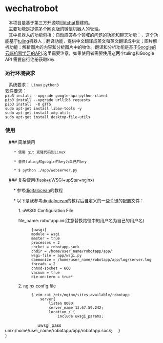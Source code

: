# wechatrobot
    本项目是基于第三方开源项目[itchat](https://github.com/littlecodersh/ItChat "itchat")搭建的。    
    主要功能是提供多个网页版的微信机器人的管理。    
    其中机器人的功能包括：自动应答各个领域的问题的功能和聊天功能：，这个功能基于[tuling](http://www.tuling123.com/ "tuling")机器人；翻译功能，提供中文翻译成英文和英文翻译成中文；图片解析功能：解析图片的内容和分析图片中的物体。翻译和分析功能是基于[Google的云端机器学习的API](https://console.cloud.google.com "Google API").这里需要注意，如果使用者需要使用这两个tuling和Google API 需要自行注册获取key.
    
### 运行环境要求
    系统要求： `Linux` `python3`   
    软件要求：   
    `pip3 install --upgrade google-api-python-client`   
        `pip3 install --upgrade urllib3 requests`   
        `pip3 install  -U gTTS`   
        `sudo apt-get install libav-tools -y`   
        `sudo apt-get install xdg-utils`   
        `sudo apt-get install desktop-file-utils`   
        

### 使用
    ### 简单使用    
    
        * 使用 git 克隆代码到Linux    
        
        * 替换tuling和google的key为自己的key    
        
        * $ python ./app/webserver.py    
        
    ### 复杂使用(flask+uWSGI+upStar+nginx)    
    
        * 参考[digitalocean](https://www.digitalocean.com/community/tutorials/how-to-serve-flask-applications-with-uwsgi-and-nginx-on-ubuntu-14-04 "digitalocean")的教程    
        
        * 以下是我参考[digitalocean](https://www.digitalocean.com/community/tutorials/how-to-serve-flask-applications-with-uwsgi-and-nginx-on-ubuntu-14-04 "digitalocean")的教程后自定义的一些关键的配置文件：    
        
            1. uWSGI Configuration File    
            
            file_name: robotapp.ini(注意替换路径中的用户名为自己的用户名)    
            
                [uwsgi]    
                module = wsgi    
                master = true    
                processes = 2    
                socket = robotapp.sock    
                chdir = /home/user_name/robotapp/app/    
                wsgi-file = app/wsgi.py    
                daemonize = /home/user_name/robotapp/app/log/server.log    
                threads = 2    
                chmod-socket = 660    
                vacuum = true    
                die-on-term = true*    
                

            2. nginx config file
                
                $ vim cat /etc/nginx/sites-available/robotapp    
                    server{    
                        listen 8080;    
                        server_name 13.67.59.242;    
                        location / {    
                            include uwsgi_params;    
                            uwsgi_pass unix:/home/user_name/robotapp/app/robotapp.sock;    
                        }    
                    }    
                
